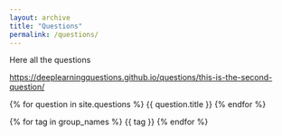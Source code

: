 ```yaml
---
layout: archive
title: "Questions"
permalink: /questions/
---
```


Here all the questions


https://deeplearningquestions.github.io/questions/this-is-the-second-question/

{% for question in site.questions %}
 {{ question.title }}
{% endfor %}

{% for tag in group_names %}
 {{ tag }}
{% endfor %}
